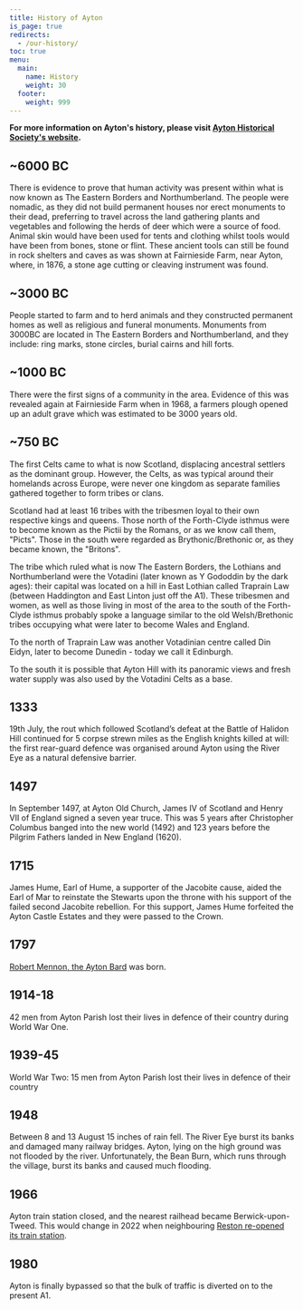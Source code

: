 ```yaml
---
title: History of Ayton
is_page: true
redirects:
  - /our-history/
toc: true
menu:
  main:
    name: History
    weight: 30
  footer:
    weight: 999
---
```



**For more information on Ayton's history, please visit [Ayton Historical Society's website](https://www.aytonhistory.com/).**

## ~6000 BC

There is evidence to prove that human activity was present within what is now known as The Eastern Borders and Northumberland. The people were nomadic, as they did not build permanent houses nor erect monuments to their dead, preferring to travel across the land gathering plants and vegetables and following the herds of deer which were a source of food. Animal skin would have been used for tents and clothing whilst tools would have been from bones, stone or flint. These ancient tools can still be found in rock shelters and caves as was shown at Fairnieside Farm, near Ayton, where, in 1876, a stone age cutting or cleaving instrument was found.

## ~3000 BC

People started to farm and to herd animals and they constructed permanent homes as well as religious and funeral monuments. Monuments from 3000BC are located in The Eastern Borders and Northumberland, and they include: ring marks, stone circles, burial cairns and hill forts.

## ~1000 BC

There were the first signs of a community in the area. Evidence of this was revealed again at Fairnieside Farm when in 1968, a farmers plough opened up an adult grave which was estimated to be 3000 years old.

## ~750 BC

The first Celts came to what is now Scotland, displacing ancestral settlers as the dominant group.
However, the Celts, as was typical around their homelands across Europe, were never one kingdom as separate families gathered together to form tribes or clans. 

Scotland had at least 16 tribes with the tribesmen loyal to their own respective kings and queens. Those north of the Forth-Clyde isthmus were to become known as the Pictii by the Romans, or as we know call them, "Picts".  Those in the south were regarded as Brythonic/Brethonic or, as they became known, the "Britons". 

The tribe which ruled what is now The Eastern Borders, the Lothians and Northumberland were the Votadini (later known as Y Gododdin by the dark ages): their capital was located on a hill in East Lothian called Traprain Law (between Haddington and East Linton just off the A1). These tribesmen and women, as well as those living in most of the area to the south of the Forth-Clyde isthmus probably spoke a language similar to the old Welsh/Brethonic tribes occupying what were later to become Wales and England.

To the north of Traprain Law was another Votadinian centre called Din Eidyn, later to become Dunedin - today we call it Edinburgh.

To the south it is possible that Ayton Hill with its panoramic views and fresh water supply was also used by the Votadini Celts as a base.

## 1333

19th July, the rout which followed Scotland’s defeat at the Battle of Halidon Hill continued for 5 corpse strewn miles as the English knights killed at will: the first rear-guard defence was organised around Ayton using the River Eye as a natural defensive barrier.

## 1497

In September 1497, at Ayton Old Church, James IV of Scotland and Henry VII of England signed a seven year truce. This was 5 years after Christopher Columbus banged into the new world (1492) and 123 years before the Pilgrim Fathers landed in New England (1620).

## 1715

James Hume, Earl of Hume, a supporter of the Jacobite cause, aided the Earl of Mar to reinstate the Stewarts upon the throne with his support of the failed second Jacobite rebellion. For this support, James Hume forfeited the Ayton Castle Estates and they were passed to the Crown.

## 1797

[Robert Mennon, the Ayton Bard](/robert-mennon) was born.

## 1914-18

42 men from Ayton Parish lost their lives in defence of their country during World War One.

## 1939-45

World War Two: 15 men from Ayton Parish lost their lives in defence of their country

## 1948
Between 8 and 13 August 15 inches of rain fell. The River Eye burst its banks and damaged many railway bridges. Ayton, lying on the high ground was not flooded by the river. Unfortunately, the Bean Burn, which runs through the village, burst its banks and caused much flooding.

## 1966

Ayton train station closed, and the nearest railhead became Berwick-upon-Tweed. This would change in 2022 when neighbouring [Reston re-opened its train station](https://en.wikipedia.org/wiki/Reston_railway_station).

## 1980

Ayton is finally bypassed so that the bulk of traffic is diverted on to the present A1.
